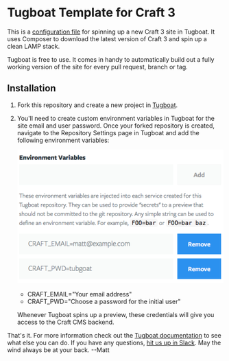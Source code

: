 # Tugboat Template for Craft 3

This is a [configuration file](https://github.com/TugboatQA/craftcms/blob/master/.tugboat/config.yml) for spinning up a new Craft 3 site in Tugboat. It uses Composer to download the latest version of Craft 3 and spin up a clean LAMP stack. 

Tugboat is free to use. It comes in handy to automatically build out a fully working version of the site for every pull request, branch or tag. 

## Installation

1. Fork this repository and create a new project in [Tugboat](https://dashboard2.tugboat.qa/).
2. You'll need to create custom environment variables in Tugboat for the site email and user password. Once your forked repository is created, navigate to the Repository Settings page in Tugboat and add the following environment variables:

    ![Tugboat Environment Variables](Tugboat_Environment_Variables.png)

    - CRAFT_EMAIL="Your email address"
    - CRAFT_PWD="Choose a password for the initial user"

    Whenever Tugboat spins up a preview, these credentials will give you access to the Craft CMS backend. 
    
That's it. For more information check out the [Tugboat documentation](https://docs.tugboat.qa) to see what else you can do. If you have any questions, [hit us up in Slack](https://launchpass.com/tugboatqa). May the wind always be at your back. --Matt


